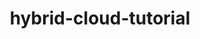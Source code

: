 ---
layout: default
title: hybrid-cloud-tutorial
name: hybrid-cloud-tutorial
fullname: ibm-cds-labs/hybrid-cloud-tutorial
description: Unlock your data for use in the cloud. Bluemix Secure Gateway service lets you move data from a local on-premises source out to the cloud in a secure manner. This is a multi-part tutorial which shows you how to set up a gateway and then build an app that uses the connection.
watchers: 1
stars: 1
forks: 0
languages: 

tech: 
  - Bluemix
  - CouchDB

level: Beginner
giturl: https://github.com/ibm-cds-labs/hybrid-cloud-tutorial/blob/master/tutorial/tutorial.md
---